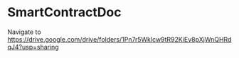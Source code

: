 # SmartContractDoc

Navigate to https://drive.google.com/drive/folders/1Pn7r5Wklcw9tR92KiEv8pXjWnQHRdqJ4?usp=sharing
